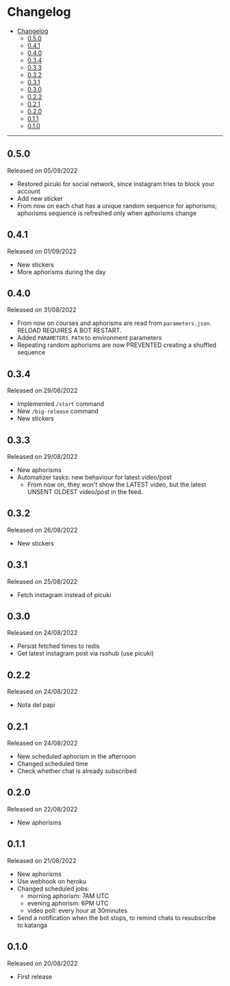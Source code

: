 # Changelog

- [Changelog](#changelog)
  - [0.5.0](#050)
  - [0.4.1](#041)
  - [0.4.0](#040)
  - [0.3.4](#034)
  - [0.3.3](#033)
  - [0.3.2](#032)
  - [0.3.1](#031)
  - [0.3.0](#030)
  - [0.2.2](#022)
  - [0.2.1](#021)
  - [0.2.0](#020)
  - [0.1.1](#011)
  - [0.1.0](#010)

---

## 0.5.0

Released on 05/09/2022

- Restored picuki for social network, since instagram tries to block your account
- Add new sticker
- From now on each chat has a unique random sequence for aphorisms; aphorisms sequence is refreshed only when aphorisms change

## 0.4.1

Released on 01/09/2022

- New stickers
- More aphorisms during the day

## 0.4.0

Released on 31/08/2022

- From now on courses and aphorisms are read from `parameters.json`. RELOAD REQUIRES A BOT RESTART.
- Added `PARAMETERS_PATH` to environment parameters
- Repeating random aphorisms are now PREVENTED creating a shuffled sequence

## 0.3.4

Released on 29/08/2022

- Implemented `/start` command
- New `/big-release` command
- New stickers

## 0.3.3

Released on 29/08/2022

- New aphorisms
- Automatizer tasks: new behaviour for latest video/post
  - From now on, they won't show the LATEST video, but the latest UNSENT OLDEST video/post in the feed.

## 0.3.2

Released on 26/08/2022

- New stickers

## 0.3.1

Released on 25/08/2022

- Fetch instagram instead of picuki

## 0.3.0

Released on 24/08/2022

- Persist fetched times to redis
- Get latest instagram post via rsshub (use picuki)

## 0.2.2

Released on 24/08/2022

- Nota del papi

## 0.2.1

Released on 24/08/2022

- New scheduled aphorism in the afternoon
- Changed scheduled time
- Check whether chat is already subscribed

## 0.2.0

Released on 22/08/2022

- New aphorisms

## 0.1.1

Released on 21/08/2022

- New aphorisms
- Use webhook on heroku
- Changed scheduled jobs:
  - morning aphorism: 7AM UTC
  - evening aphorism: 6PM UTC
  - video poll: every hour at 30minutes
- Send a notification when the bot stops, to remind chats to resubscribe to katanga

## 0.1.0

Released on 20/08/2022

- First release
